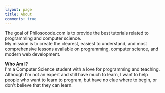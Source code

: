 ```yaml
---
layout: page
title: About
comments: true
---
```

The goal of Philosocode.com is to provide the best tutorials related to programming and computer science.  
My mission is to create the clearest, easiest to understand, and most comprehensive lessons available on programming, computer science, and modern web development.

**Who Am I?**  
I'm a Computer Science student with a love for programming and teaching.
Although I'm not an expert and still have much to learn, I want to help people who want to learn to program, but have no clue where to begin, or don't believe that they can learn.